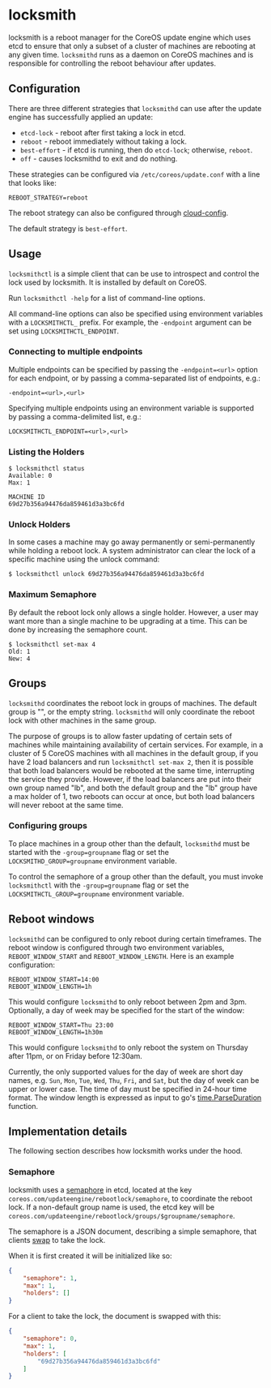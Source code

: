 # locksmith

locksmith is a reboot manager for the CoreOS update engine which uses
etcd to ensure that only a subset of a cluster of machines are rebooting
at any given time. `locksmithd` runs as a daemon on CoreOS machines and is
responsible for controlling the reboot behaviour after updates.

## Configuration

There are three different strategies that `locksmithd` can use after the update
engine has successfully applied an update:

- `etcd-lock` - reboot after first taking a lock in etcd.
- `reboot` - reboot immediately without taking a lock.
- `best-effort` - if etcd is running, then do `etcd-lock`; otherwise, `reboot`.
- `off` - causes locksmithd to exit and do nothing.

These strategies can be configured via `/etc/coreos/update.conf` with a line that looks like:

```
REBOOT_STRATEGY=reboot
```

The reboot strategy can also be configured through [cloud-config](https://github.com/coreos/coreos-cloudinit/blob/master/Documentation/cloud-config.md#update).

The default strategy is `best-effort`.

## Usage

`locksmithctl` is a simple client that can be use to introspect and control the
lock used by locksmith.  It is installed by default on CoreOS.

Run `locksmithctl -help` for a list of command-line options.

All command-line options can also be specified using environment variables with
a `LOCKSMITHCTL_` prefix. For example, the `-endpoint` argument can be set
using `LOCKSMITHCTL_ENDPOINT`.

### Connecting to multiple endpoints

Multiple endpoints can be specified by passing the `-endpoint=<url>` option for
each endpoint, or by passing a comma-separated list of endpoints, e.g.:

    -endpoint=<url>,<url>

Specifying multiple endpoints using an environment variable is supported by
passing a comma-delimited list, e.g.:

    LOCKSMITHCTL_ENDPOINT=<url>,<url>

### Listing the Holders

```
$ locksmithctl status
Available: 0
Max: 1

MACHINE ID
69d27b356a94476da859461d3a3bc6fd
```

### Unlock Holders

In some cases a machine may go away permanently or semi-permanently while
holding a reboot lock. A system administrator can clear the lock of a specific
machine using the unlock command:

```
$ locksmithctl unlock 69d27b356a94476da859461d3a3bc6fd
```

### Maximum Semaphore

By default the reboot lock only allows a single holder. However, a user may
want more than a single machine to be upgrading at a time. This can be done by
increasing the semaphore count.

```
$ locksmithctl set-max 4
Old: 1
New: 4
```

## Groups

`locksmithd` coordinates the reboot lock in groups of machines. The default
group is "", or the empty string. `locksmithd` will only coordinate the reboot
lock with other machines in the same group.

The purpose of groups is to allow faster updating of certain sets of machines
while maintaining availability of certain services. For example, in a cluster
of 5 CoreOS machines with all machines in the default group, if you have 2 load
balancers and run `locksmithctl set-max 2`, then it is possible that both load
balancers would be rebooted at the same time, interrupting the service they
provide. However, if the load balancers are put into their own group named "lb",
and both the default group and the "lb" group have a max holder of 1, two
reboots can occur at once, but both load balancers will never reboot at the same
time.

### Configuring groups

To place machines in a group other than the default, `locksmithd` must be started
with the `-group=groupname` flag or set the `LOCKSMITHD_GROUP=groupname` environment
variable.

To control the semaphore of a group other than the default, you must invoke
`locksmithctl` with the `-group=groupname` flag or set the `LOCKSMITHCTL_GROUP=groupname`
environment variable.

## Reboot windows

`locksmithd` can be configured to only reboot during certain timeframes. The
reboot window is configured through two environment variables,
`REBOOT_WINDOW_START` and `REBOOT_WINDOW_LENGTH`. Here is an example configuration:

```
REBOOT_WINDOW_START=14:00
REBOOT_WINDOW_LENGTH=1h
```

This would configure `locksmithd` to only reboot between 2pm and 3pm. Optionally,
a day of week may be specified for the start of the window:

```
REBOOT_WINDOW_START=Thu 23:00
REBOOT_WINDOW_LENGTH=1h30m
```

This would configure `locksmithd` to only reboot the system on Thursday after 11pm,
or on Friday before 12:30am.

Currently, the only supported values for the day of week are short day names,
e.g. `Sun`, `Mon`, `Tue`, `Wed`, `Thu`, `Fri`, and `Sat`, but the day of week can
be upper or lower case. The time of day must be specified in 24-hour time format.
The window length is expressed as input to go's [time.ParseDuration][time.ParseDuration]
function.

[time.ParseDuration]: http://godoc.org/time#ParseDuration

## Implementation details 

The following section describes how locksmith works under the hood.

### Semaphore

locksmith uses a [semaphore][semaphore] in etcd, located at the key
`coreos.com/updateengine/rebootlock/semaphore`, to coordinate the reboot lock.
If a non-default group name is used, the etcd key will be
`coreos.com/updateengine/rebootlock/groups/$groupname/semaphore`.

The semaphore is a JSON document, describing a simple semaphore, that clients [swap][cas]
to take the lock. 

When it is first created it will be initialized like so:

```json
{
	"semaphore": 1,
	"max": 1,
	"holders": []
}
```

For a client to take the lock, the document is swapped with this:

```json
{
	"semaphore": 0,
	"max": 1,
	"holders": [
		"69d27b356a94476da859461d3a3bc6fd"
	]
}
```

[semaphore]: http://en.wikipedia.org/wiki/Semaphore_(programming)
[cas]: https://github.com/coreos/etcd/blob/master/Documentation/api.md#atomic-compare-and-swap
